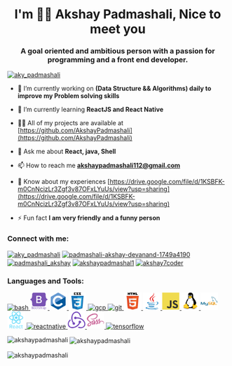 <h1 align="center">I'm 👨‍💻 Akshay Padmashali, Nice to meet you</h1>
<h3 align="center">A goal oriented and ambitious person with a passion for programming and a front end developer.</h3>

<p align="left"> <a href="https://twitter.com/aky_padmashali" target="blank"><img src="https://img.shields.io/twitter/follow/aky_padmashali?logo=twitter&style=for-the-badge" alt="aky_padmashali" /></a> </p>

- 🔭 I’m currently working on **(Data Structure && Algorithms) daily to improve my Problem solving skills**

- 🌱 I’m currently learning **ReactJS and React Native**

- 👨‍💻 All of my projects are available at [https://github.com/AkshayPadmashali](https://github.com/AkshayPadmashali)

- 💬 Ask me about **React, java, Shell**

- 📫 How to reach me **akshaypadmashali112@gmail.com**

- 📄 Know about my experiences [https://drive.google.com/file/d/1KSBFK-m0CnNcizLr3Zgf3v87OFxLYuUs/view?usp=sharing](https://drive.google.com/file/d/1KSBFK-m0CnNcizLr3Zgf3v87OFxLYuUs/view?usp=sharing)

- ⚡ Fun fact **I am very friendly and a funny person**

<h3 align="left">Connect with me:</h3>
<p align="left">
<a href="https://twitter.com/aky_padmashali" target="blank"><img align="center" src="https://raw.githubusercontent.com/rahuldkjain/github-profile-readme-generator/master/src/images/icons/Social/twitter.svg" alt="aky_padmashali" height="30" width="40" /></a>
<a href="https://linkedin.com/in/padmashali-akshay-devanand-1749a4190" target="blank"><img align="center" src="https://raw.githubusercontent.com/rahuldkjain/github-profile-readme-generator/master/src/images/icons/Social/linked-in-alt.svg" alt="padmashali-akshay-devanand-1749a4190" height="30" width="40" /></a>
<a href="https://www.leetcode.com/padmashali_akshay" target="blank"><img align="center" src="https://raw.githubusercontent.com/rahuldkjain/github-profile-readme-generator/master/src/images/icons/Social/leet-code.svg" alt="padmashali_akshay" height="30" width="40" /></a>
<a href="https://www.hackerearth.com/akshaypadmashal1" target="blank"><img align="center" src="https://raw.githubusercontent.com/rahuldkjain/github-profile-readme-generator/master/src/images/icons/Social/hackerearth.svg" alt="akshaypadmashal1" height="30" width="40" /></a>
<a href="https://auth.geeksforgeeks.org/user/akshay7coder" target="blank"><img align="center" src="https://raw.githubusercontent.com/rahuldkjain/github-profile-readme-generator/master/src/images/icons/Social/geeks-for-geeks.svg" alt="akshay7coder" height="30" width="40" /></a>
</p>

<h3 align="left">Languages and Tools:</h3>
<p align="left"> <a href="https://www.gnu.org/software/bash/" target="_blank" rel="noreferrer"> <img src="https://www.vectorlogo.zone/logos/gnu_bash/gnu_bash-icon.svg" alt="bash" width="40" height="40"/> </a> <a href="https://getbootstrap.com" target="_blank" rel="noreferrer"> <img src="https://raw.githubusercontent.com/devicons/devicon/master/icons/bootstrap/bootstrap-plain-wordmark.svg" alt="bootstrap" width="40" height="40"/> </a> <a href="https://www.cprogramming.com/" target="_blank" rel="noreferrer"> <img src="https://raw.githubusercontent.com/devicons/devicon/master/icons/c/c-original.svg" alt="c" width="40" height="40"/> </a> <a href="https://www.w3schools.com/css/" target="_blank" rel="noreferrer"> <img src="https://raw.githubusercontent.com/devicons/devicon/master/icons/css3/css3-original-wordmark.svg" alt="css3" width="40" height="40"/> </a> <a href="https://cloud.google.com" target="_blank" rel="noreferrer"> <img src="https://www.vectorlogo.zone/logos/google_cloud/google_cloud-icon.svg" alt="gcp" width="40" height="40"/> </a> <a href="https://git-scm.com/" target="_blank" rel="noreferrer"> <img src="https://www.vectorlogo.zone/logos/git-scm/git-scm-icon.svg" alt="git" width="40" height="40"/> </a> <a href="https://www.w3.org/html/" target="_blank" rel="noreferrer"> <img src="https://raw.githubusercontent.com/devicons/devicon/master/icons/html5/html5-original-wordmark.svg" alt="html5" width="40" height="40"/> </a> <a href="https://www.java.com" target="_blank" rel="noreferrer"> <img src="https://raw.githubusercontent.com/devicons/devicon/master/icons/java/java-original.svg" alt="java" width="40" height="40"/> </a> <a href="https://developer.mozilla.org/en-US/docs/Web/JavaScript" target="_blank" rel="noreferrer"> <img src="https://raw.githubusercontent.com/devicons/devicon/master/icons/javascript/javascript-original.svg" alt="javascript" width="40" height="40"/> </a> <a href="https://www.linux.org/" target="_blank" rel="noreferrer"> <img src="https://raw.githubusercontent.com/devicons/devicon/master/icons/linux/linux-original.svg" alt="linux" width="40" height="40"/> </a> <a href="https://www.mysql.com/" target="_blank" rel="noreferrer"> <img src="https://raw.githubusercontent.com/devicons/devicon/master/icons/mysql/mysql-original-wordmark.svg" alt="mysql" width="40" height="40"/> </a> <a href="https://reactjs.org/" target="_blank" rel="noreferrer"> <img src="https://raw.githubusercontent.com/devicons/devicon/master/icons/react/react-original-wordmark.svg" alt="react" width="40" height="40"/> </a> <a href="https://reactnative.dev/" target="_blank" rel="noreferrer"> <img src="https://reactnative.dev/img/header_logo.svg" alt="reactnative" width="40" height="40"/> </a> <a href="https://redux.js.org" target="_blank" rel="noreferrer"> <img src="https://raw.githubusercontent.com/devicons/devicon/master/icons/redux/redux-original.svg" alt="redux" width="40" height="40"/> </a> <a href="https://sass-lang.com" target="_blank" rel="noreferrer"> <img src="https://raw.githubusercontent.com/devicons/devicon/master/icons/sass/sass-original.svg" alt="sass" width="40" height="40"/> </a> <a href="https://www.tensorflow.org" target="_blank" rel="noreferrer"> <img src="https://www.vectorlogo.zone/logos/tensorflow/tensorflow-icon.svg" alt="tensorflow" width="40" height="40"/> </a> </p>

<p><img align="left" src="https://github-readme-stats.vercel.app/api/top-langs?username=akshaypadmashali&show_icons=true&locale=en&layout=compact" alt="akshaypadmashali" /></p>

<p>&nbsp;<img align="center" src="https://github-readme-stats.vercel.app/api?username=akshaypadmashali&show_icons=true&locale=en" alt="akshaypadmashali" /></p>

<p><img align="center" src="https://github-readme-streak-stats.herokuapp.com/?user=akshaypadmashali&" alt="akshaypadmashali" /></p>
